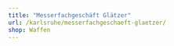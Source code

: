 ```yaml
---
title: "Messerfachgeschäft Glätzer"
url: /karlsruhe/messerfachgeschaeft-glaetzer/
shop: Waffen
---
```

